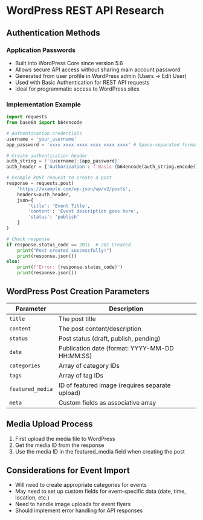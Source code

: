 # WordPress REST API Research

## Authentication Methods

### Application Passwords
- Built into WordPress Core since version 5.6
- Allows secure API access without sharing main account password
- Generated from user profile in WordPress admin (Users -> Edit User)
- Used with Basic Authentication for REST API requests
- Ideal for programmatic access to WordPress sites

### Implementation Example
```python
import requests
from base64 import b64encode

# Authentication credentials
username = 'your_username'
app_password = 'xxxx xxxx xxxx xxxx xxxx xxxx' # Space-separated format from WP

# Create authentication header
auth_string = f'{username}:{app_password}'
auth_header = {'Authorization': f'Basic {b64encode(auth_string.encode()).decode()}'}

# Example POST request to create a post
response = requests.post(
    'https://example.com/wp-json/wp/v2/posts',
    headers=auth_header,
    json={
        'title': 'Event Title',
        'content': 'Event description goes here',
        'status': 'publish'
    }
)

# Check response
if response.status_code == 201:  # 201 Created
    print("Post created successfully!")
    print(response.json())
else:
    print(f"Error: {response.status_code}")
    print(response.json())
```

## WordPress Post Creation Parameters

| Parameter | Description |
|-----------|-------------|
| `title` | The post title |
| `content` | The post content/description |
| `status` | Post status (draft, publish, pending) |
| `date` | Publication date (format: YYYY-MM-DD HH:MM:SS) |
| `categories` | Array of category IDs |
| `tags` | Array of tag IDs |
| `featured_media` | ID of featured image (requires separate upload) |
| `meta` | Custom fields as associative array |

## Media Upload Process
1. First upload the media file to WordPress
2. Get the media ID from the response
3. Use the media ID in the featured_media field when creating the post

## Considerations for Event Import
- Will need to create appropriate categories for events
- May need to set up custom fields for event-specific data (date, time, location, etc.)
- Need to handle image uploads for event flyers
- Should implement error handling for API responses
